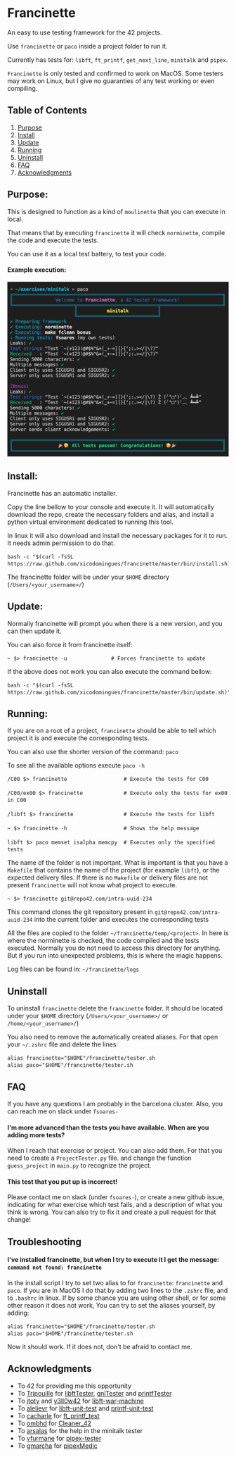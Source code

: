 # Francinette

An easy to use testing framework for the 42 projects.

Use `francinette` or `paco` inside a project folder to run it.

Currently has tests for: `libft`, `ft_printf`, `get_next_line`, `minitalk` and `pipex`.

`Francinette` is only tested and confirmed to work on MacOS. Some testers may work on Linux,
but I give no guaranties of any test working or even compiling.

## Table of Contents
1. [Purpose](#purpose)
2. [Install](#install)
3. [Update](#update)
4. [Running](#Running)
5. [Uninstall](#uninstall)
6. [FAQ](#faq)
7. [Acknowledgments](#acknowledgments)


## Purpose:

This is designed to function as a kind of `moulinette` that you can execute in local.

That means that by executing `francinette` it will check `norminette`, compile the
code and execute the tests.

You can use it as a local test battery, to test your code.

#### Example execution:

![Example Image](doc/example.png)


## Install:
Francinette has an automatic installer.

Copy the line bellow to your console and execute it. It will automatically download the repo,
create the necessary folders and alias, and install a python virtual environment dedicated to
running this tool.

In linux it will also download and install the necessary packages for it to run. It needs
admin permission to do that.

```
bash -c "$(curl -fsSL https://raw.github.com/xicodomingues/francinette/master/bin/install.sh)"
```

The francinette folder will be under your `$HOME` directory (`/Users/<your_username>/`)


## Update:
Normally francinette will prompt you when there is a new version, and you can then update it.

You can also force it from francinette itself:

```
~ $> francinette -u              # Forces francinette to update
```

If the above does not work you can also execute the command bellow:

```
bash -c "$(curl -fsSL https://raw.github.com/xicodomingues/francinette/master/bin/update.sh)"
```


## Running:

If you are on a root of a project, `francinette` should be able to tell which project
it is and execute the corresponding tests.

You can also use the shorter version of the command: `paco`

To see all the available options execute `paco -h`

```
/C00 $> francinette                  # Execute the tests for C00

/C00/ex00 $> francinette             # Execute only the tests for ex00 in C00

/libft $> francinette                # Execute the tests for libft

~ $> francinette -h                  # Shows the help message

libft $> paco memset isalpha memcpy  # Executes only the specified tests
```

The name of the folder is not important. What is important is that you have a `Makefile`
that contains the name of the project (for example `libft`), or the expected delivery files. 
If there is no `Makefile` or delivery files are not present `francinette` will not know 
what project to execute.

```
~ $> francinette git@repo42.com/intra-uuid-234
```

This command clones the git repository present in `git@repo42.com/intra-uuid-234` into the
current folder and executes the corresponding tests

All the files are copied to the folder `~/francinette/temp/<project>`. In here is where the
norminette is checked, the code compiled and the tests executed. Normally you do not need to
access this directory for anything. But if you run into unexpected problems, this is where
the magic happens.

Log files can be found in: `~/francinette/logs`


## Uninstall

To uninstall `francinette` delete the `francinette` folder. It should be located under your
`$HOME` directory (`/Users/<your_username>/` or `/home/<your_username>/`)

You also need to remove the automatically created aliases. For that open your `~/.zshrc` 
file and delete the lines:

```
alias francinette="$HOME"/francinette/tester.sh
alias paco="$HOME"/francinette/tester.sh
```

## FAQ

If you have any questions I am probably in the barcelona cluster. Also, you can reach me on
slack under `fsoares-`

#### I'm more advanced than the tests you have available. When are you adding more tests?

When I reach that exercise or project. You can also add them. For that you need to create a
`ProjectTester.py` file. and change the function `guess_project` in `main.py` to recognize
the project.

#### This test that you put up is incorrect!

Please contact me on slack (under `fsoares-`), or create a new github issue,  indicating for
what exercise which test fails, and a description of what you think is wrong. You can also
try to fix it and create a pull request for that change!

## Troubleshooting

#### I've installed francinette, but when I try to execute it I get the message: `command not found: francinette`

In the install script I try to set two alias to for `francinette`: `francinette` and `paco`. 
If you are in MacOS I do that by adding two lines to the `.zshrc` file, and to `.bashrc` in 
linux. If by some chance you are using other shell, or for some other reason it does not work, 
You can try to set the aliases yourself, by adding:

```
alias francinette="$HOME"/francinette/tester.sh
alias paco="$HOME"/francinette/tester.sh
```

Now it should work. If it does not, don't be afraid to contact me.

## Acknowledgments

* To 42 for providing me this opportunity
* To [Tripouille](https://github.com/Tripouille) for [libftTester](https://github.com/Tripouille/libftTester), [gnlTester](https://github.com/Tripouille/gnlTester) and [printfTester](https://github.com/Tripouille/printfTester)
* To [jtoty](https://github.com/jtoty) and [y3ll0w42](https://github.com/y3ll0w42) for [libft-war-machine](https://github.com/y3ll0w42/libft-war-machine)
* To [alelievr](https://github.com/alelievr) for [libft-unit-test](https://github.com/alelievr/libft-unit-test) and [printf-unit-test](https://github.com/alelievr/printf-unit-test)
* To [cacharle](https://github.com/cacharle) for [ft_printf_test](https://github.com/cacharle/ft_printf_test)
* To [ombhd](https://github.com/ombhd) for [Cleaner_42](https://github.com/ombhd/Cleaner_42)
* To [arsalas](https://github.com/arsalas) for the help in the minitalk tester
* To [vfurmane](https://github.com/vfurmane) for [pipex-tester](https://github.com/vfurmane/pipex-tester)
* To [gmarcha](https://github.com/gmarcha) for [pipexMedic](https://github.com/gmarcha/pipexMedic)
